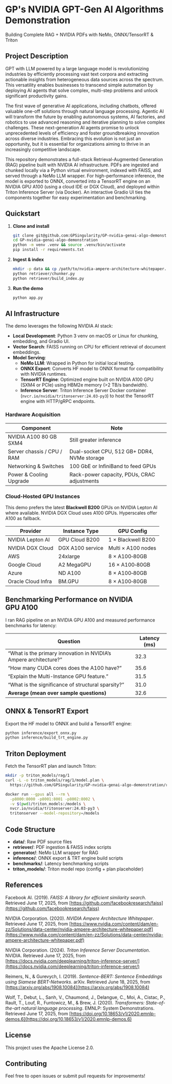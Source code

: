 # GP's NVIDIA GPT-Gen AI Algorithms Demonstration

Building Complete RAG + NVIDIA PDFs with NeMo, ONNX/TensorRT & Triton

## Project Description

GPT with LLM powered by a large language model is revolutionizing industries by efficiently processing vast text corpora and extracting actionable insights from heterogeneous data sources across the spectrum. This versatility enables businesses to transcend simple automation by deploying AI agents that solve complex, multi-step problems and unlock significant productivity gains.

The first wave of generative AI applications, including chatbots, offered valuable one-off solutions through natural language processing. Agentic AI will transform the future by enabling autonomous systems, AI factories, and robotics to use advanced reasoning and iterative planning to solve complex challenges. These next-generation AI agents promise to unlock unprecedented levels of efficiency and foster groundbreaking innovation across diverse industries. Embracing this evolution is not just an opportunity, but it is essential for organizations aiming to thrive in an increasingly competitive landscape.

This repository demonstrates a full-stack Retrieval-Augmented Generation (RAG) pipeline built with NVIDIA AI infrastructure. PDFs are ingested and chunked locally via a Python virtual environment, indexed with FAISS, and served through a NeMo LLM wrapper. For high-performance inference, the model is exported to ONNX, converted into a TensorRT engine on an NVIDIA GPU A100 (using a cloud IDE or DGX Cloud), and deployed within Triton Inference Server (via Docker). An interactive Gradio UI ties the components together for easy experimentation and benchmarking.

## Quickstart

1. **Clone and install**

   ```bash
   git clone git@github.com:GPSingularity/GP-nvidia-genai-algo-demonstration.git
   cd GP-nvidia-genai-algo-demonstration
   python -m venv .venv && source .venv/bin/activate
   pip install -r requirements.txt
   ```

2. **Ingest & index**

   ```bash
   mkdir -p data && cp /path/to/nvidia-ampere-architecture-whitepaper.pdf data/
   python retriever/chunker.py
   python retriever/build_index.py
   ```

3. **Run the demo**

   ```bash
   python app.py
   ```

## AI Infrastructure

The demo leverages the following NVIDIA AI stack:

- **Local Development**: Python 3 venv on macOS or Linux for chunking, embedding, and Gradio UI.
- **Vector Search**: FAISS running on CPU for efficient retrieval of document embeddings.
- **Model Serving**:
  - **NeMo LLM**: Wrapped in Python for initial local testing.
  - **ONNX Export**: Converts HF model to ONNX format for compatibility with NVIDIA runtimes.
  - **TensorRT Engine**: Optimized engine built on NVIDIA A100 GPU (SXM4 or PCIe) using HBM2e memory (>2 TB/s bandwidth).
  - **Inference Server**: Triton Inference Server Docker container (`nvcr.io/nvidia/tritonserver:24.03-py3`) to host the TensorRT engine with HTTP/gRPC endpoints.

### Hardware Acquisition

| Component                  | Note                                       |
| -------------------------- | ------------------------------------------- |
| NVIDIA A100 80 GB SXM4     | Still greater inference   |
| Server chassis / CPU / RAM | Dual-socket CPU, 512 GB+ DDR4, NVMe storage |
| Networking & Switches      | 100 GbE or InfiniBand to feed GPUs          |
| Power & Cooling Upgrade    | Rack-power capacity, PDUs, CRAC adjustments |

### Cloud-Hosted GPU Instances 

This demo prefers the latest **Blackwell B200** GPUs on NVIDIA Lepton AI where available. NVIDIA DGX Cloud uses A100 GPUs. Hyperscales offer A100 as fallback.

| Provider           | Instance Type    | GPU Config             |
| ----------------   | ---------------- | ---------------------- |
| NVIDIA Lepton AI   | GPU Cloud B200   | 1 × Blackwell B200     |
| NVIDIA DGX Cloud   | DGX A100 service | Multi × A100 nodes     |
| AWS                | 24xlarge         | 8 × A100‑80GB          |
| Google Cloud       | A2 MegaGPU       | 16 × A100‑80GB         |
| Azure              | ND A100          | 8 × A100‑80GB          |
| Oracle Cloud Infra | BM.GPU           | 8 × A100‑80GB          |

## Benchmarking Performance on NVIDIA GPU A100

I ran RAG pipeline on an NVIDIA GPU A100 and measured performance benchmarks for latency:

| Question                                                          | Latency (ms) |
| ----------------------------------------------------------------- | ------------ |
| “What is the primary innovation in NVIDIA’s Ampere architecture?” | 32.3         |
| “How many CUDA cores does the A100 have?”                         | 35.6         |
| “Explain the Multi-Instance GPU feature.”                         | 31.5         |
| “What is the significance of structural sparsity?”                | 31.0         |
| **Average (mean over sample questions)**                          | 32.6         |

## ONNX & TensorRT Export

Export the HF model to ONNX and build a TensorRT engine:

```bash
python inference/export_onnx.py
python inference/build_trt_engine.py
```

## Triton Deployment

Fetch the TensorRT plan and launch Triton:

```bash
mkdir -p triton_models/rag/1
curl -L -o triton_models/rag/1/model.plan \
  https://github.com/GPSingularity/GP-nvidia-genai-algo-demonstration/releases/download/v1.0/model.plan

docker run --gpus all --rm \
  -p8000:8000 -p8001:8001 -p8002:8002 \
  -v $(pwd)/triton_models:/models \
  nvcr.io/nvidia/tritonserver:24.03-py3 \
  tritonserver --model-repository=/models
```

## Code Structure

- **data/**: Raw PDF source files
- **retriever/**: PDF ingestion & FAISS index scripts
- **generator/**: NeMo LLM wrapper for RAG
- **inference/**: ONNX export & TRT engine build scripts
- **benchmarks/**: Latency benchmarking scripts
- **triton\_models/**: Triton model repo (config + plan placeholder)

## References

Facebook AI. (2019). *FAISS: A library for efficient similarity search*. Retrieved June 17, 2025, from [https://github.com/facebookresearch/faiss](https://github.com/facebookresearch/faiss)

NVIDIA Corporation. (2020). *NVIDIA Ampere Architecture Whitepaper*. Retrieved June 17, 2025, from [https://www.nvidia.com/content/dam/en-zz/Solutions/data-center/nvidia-ampere-architecture-whitepaper.pdf](https://www.nvidia.com/content/dam/en-zz/Solutions/data-center/nvidia-ampere-architecture-whitepaper.pdf)

NVIDIA Corporation. (2024). *Triton Inference Server Documentation*. NVIDIA. Retrieved June 17, 2025, from [https://docs.nvidia.com/deeplearning/triton-inference-server/](https://docs.nvidia.com/deeplearning/triton-inference-server/)

Reimers, N., & Gurevych, I. (2019). *Sentence-BERT: Sentence Embeddings using Siamese BERT-Networks*. arXiv. Retrieved June 18, 2025, from [https://arxiv.org/abs/1908.10084](https://arxiv.org/abs/1908.10084)

Wolf, T., Debut, L., Sanh, V., Chaumond, J., Delangue, C., Moi, A., Cistac, P., Rault, T., Louf, R., Funtowicz, M., & Brew, J. (2020). *Transformers: State-of-the-art natural language processing*. EMNLP: System Demonstrations. Retrieved June 17, 2025, from [https://doi.org/10.18653/v1/2020.emnlp-demos.6](https://doi.org/10.18653/v1/2020.emnlp-demos.6)

## License

This project uses the Apache License 2.0.

## Contributing

Feel free to open issues or submit pull requests for improvements!

